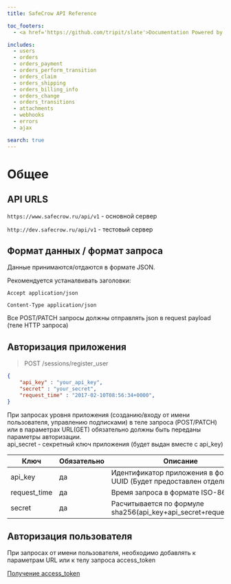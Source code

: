 ```yaml
---
title: SafeCrow API Reference

toc_footers:
  - <a href='https://github.com/tripit/slate'>Documentation Powered by Slate</a>

includes:
  - users
  - orders
  - orders_payment
  - orders_perform_transition
  - orders_claim
  - orders_shipping
  - orders_billing_info
  - orders_change
  - orders_transitions
  - attachments
  - webhooks
  - errors
  - ajax

search: true
---
```


# Общее

## API URLS

`https://www.safecrow.ru/api/v1` - основной сервер

`http://dev.safecrow.ru/api/v1` - тестовый сервер

## Формат данных / формат запроса

Данные принимаются/отдаются в формате JSON.

Рекомендуется устаналвивать заголовки:


`Accept application/json`

`Content-Type application/json`


Все POST/PATCH запросы должны отправлять json в request payload (теле HTTP запроса)

## Авторизация приложения

> POST /sessions/register_user

```json
{
	"api_key" : "your_api_key",
	"secret" : "your_secret",
	"request_time" : "2017-02-10T08:56:34+0000",
}
```

<aside class="warning">
При запросах уровня приложения (созданию/входу от имени пользователя, управлению подписками) в теле запроса (POST/PATCH) или в параметрах URL(GET) обязательно должны быть переданы параметры авторизации.
</aside>

<aside class="notice">
api_secret - секретный ключ приложения (будет выдан вместе с api_key)
</aside>

Ключ | Обязательно | Описание
--------- | ------- | -----------
api_key |	да | Идентификатор приложения в формате UUID (Будет предоставлен отдельно)
request_time | да | Время запроса в формате ISO-8601
secret | да |	Расчитывается по формуле sha256(api_key+api_secret+request_time)

## Авторизация пользователя

<aside class="warning">
При запросах от имени пользователя, необходимо добавлять к параметрам URL или к телу запроса access_token
</aside>

[Получение access_token](#part-b8432b687e976e5f)
